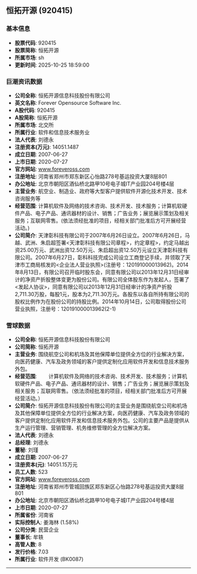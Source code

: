 ## 恒拓开源 (920415)

### 基本信息

- **股票代码**: 920415
- **股票简称**: 恒拓开源
- **所属市场**: sh
- **更新时间**: 2025-10-25 18:59:00

### 巨潮资讯数据

- **公司全称**: 恒拓开源信息科技股份有限公司
- **英文名称**: Forever Opensource Software Inc.
- **A股代码**: 920415
- **A股简称**: 恒拓开源
- **所属市场**: 北交所
- **所属行业**: 软件和信息技术服务业
- **法人代表**: 刘德永
- **注册资本(万元)**: 14051.1487
- **成立日期**: 2007-06-27
- **上市日期**: 2020-07-27
- **官方网站**: www.foreveross.com
- **注册地址**: 河南省郑州市郑东新区心怡路278号基运投资大厦8层801
- **办公地址**: 北京市朝阳区酒仙桥北路甲10号电子城IT产业园204号楼4层
- **主营业务**: 航空业、制造业、政府等大型客户提供软件开源化技术开发、技术咨询服务等
- **经营范围**: 计算机软件及网络的技术咨询、技术开发、技术服务；计算机软硬件产品、电子产品、通讯器材的设计、销售；广告业务；展览展示策划及相关服务；互联网零售。(依法须经批准的项目，经相关部门批准后方可开展经营活动。)
- **公司简介**: 天津彰科技有限公司于2007年6月26日设立。2007年6月26日，马越、武洲、朱启超签署<天津彰科技有限公司章程>，约定章程>，约定马越出资25.00万元、武洲出资12.50万元、朱启超出资12.50万元设立天津彰科技有限公司。2007年6月27日，彰科科技完成公司设立工商登记手续，并领取了天津市工商局核发的<企业法人营业执照>(注册号：120191000013962)。2014年8月13日，有限公司召开临时股东会，同意有限公司以2013年12月31日经审计的净资产折股整体变更为股份公司。有限公司全体股东作为发起人，签署了<发起人协议>，同意有限公司以2013年12月31日经审计的净资产折股2,711.30万股，每股1元，股本为2,711.30万元。各股东以各自所持有限公司的股权比例作为在股份公司的持股比例。2014年10月14日，公司取得股份公司营业执照，注册号：120191000013962(2-1)

### 雪球数据

- **公司全称**: 恒拓开源信息科技股份有限公司
- **公司简称**: 恒拓开源
- **主营业务**: 围绕航空公司和机场及其他保障单位提供全方位的行业解决方案，向医药健康、汽车及政务领域的客户提供定制化应用软件开发和信息技术服务外包。
- **经营范围**: 　　计算机软件及网络的技术咨询、技术开发、技术服务；计算机软硬件产品、电子产品、通讯器材的设计、销售；广告业务；展览展示策划及相关服务；互联网零售。（依法须经批准的项目，经相关部门批准后方可开展经营活动。）
- **公司简介**: 恒拓开源信息科技股份有限公司的主营业务是围绕航空公司和机场及其他保障单位提供全方位的行业解决方案，向医药健康、汽车及政务领域的客户提供定制化应用软件开发和信息技术服务外包。公司的主要产品是提供从生产运行管理、营销管理、机务维修管理的全方位解决方案。
- **法人代表**: 刘德永
- **总经理**: 刘德永
- **董秘**: 刘瑾
- **成立日期**: 2007-06-27
- **注册资本(元)**: 14051.15万元
- **员工人数**: 523
- **官方网站**: www.foreveross.com
- **注册地址**: 河南省郑州市管城回族区郑东新区心怡路278号基运投资大厦8层801
- **办公地址**: 北京市朝阳区酒仙桥北路甲10号电子城IT产业园204号楼4层
- **上市日期**: 2020-07-27
- **所属省份**: 河南省
- **实际控制人**: 姜海林 (1.58%)
- **公司分类**: 民营企业
- **董事长**: 牟轶
- **高管人数**: 8
- **发行价格**: 7.03
- **所属行业**: 软件开发 (BK0087)

---